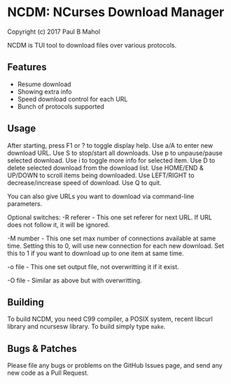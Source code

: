 NCDM: NCurses Download Manager
==============================

Copyright (c) 2017 Paul B Mahol

NCDM is TUI tool to download files over various protocols.

Features
--------

* Resume download
* Showing extra info
* Speed download control for each URL
* Bunch of protocols supported

Usage
-----

After starting, press F1 or ? to toggle display help.
Use a/A to enter new download URL.
Use S to stop/start all downloads.
Use p to unpause/pause selected download.
Use i to toggle more info for selected item.
Use D to delete selected download from the download list.
Use HOME/END & UP/DOWN to scroll items being downloaded.
Use LEFT/RIGHT to decrease/increase speed of download.
Use Q to quit.

You can also give URLs you want to download via command-line parameters.

Optional switches:
-R referer - This one set referer for next URL. If URL does not follow it, it
             will be ignored.

-M number  - This one set max number of connections available at same time.
             Setting this to 0, will use new connection for each new download.
             Set this to 1 if you want to download up to one item at same time.

-o file    - This one set output file, not overwritting it if it exist.

-O file    - Similar as above but with overwritting.

Building
--------

To build NCDM, you need C99 compiler, a POSIX system, recent libcurl
library and ncursesw library.
To build simply type `make`.

Bugs & Patches
--------------

Please file any bugs or problems on the GitHub Issues page, and send
any new code as a Pull Request.
